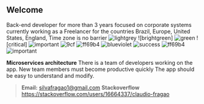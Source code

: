 ## Welcome
Back-end developer for more than 3 years focused on corporate systems currently working as a Freelancer for the countries Brazil, Europe, United States, England, Time zone is no barrier
![lightgrey](https://shields.io/badge/-Java-lightgrey) ![brightgreen] ![green](https://shields.io/badge/-React-green) ![critical] ![important](https://shields.io/badge/-SpringBoot-important) ![9cf](https://shields.io/badge/-Docker,Kubernetes-9cf) ![ff69b4](https://shields.io/badge/-RESTful-ff69b4)
![blueviolet](https://shields.io/badge/-CQRS,SAGA-blueviolet) ![success](https://shields.io/badge/-MongoDB-success) ![ff69b4](https://shields.io/badge/-AxonFramework-ff69b4) ![important](https://shields.io/badge/-RESTAPI,Security,Auth,JWT,OAuth2.0,OIDC,MFA,HMAC-important)

 **Microservices architecture** 
There is a team of developers working on the app.
New team members must become productive quickly
The app should be easy to understand and modify.
> **Email:** silvafragao1@gmail.com **Stackoverflow** https://stackoverflow.com/users/16664337/claudio-fragao
